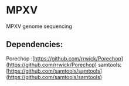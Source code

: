 # MPXV
MPXV genome sequencing

## Dependencies:

Porechop :[https://github.com/rrwick/Porechop](https://github.com/rrwick/Porechop)
samtools: [https://github.com/samtools/samtools](https://github.com/samtools/samtools)
